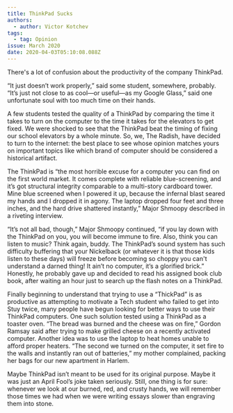 ```yaml
---
title: ThinkPad Sucks
authors:
  - author: Victor Kotchev
tags:
  - tag: Opinion
issue: March 2020
date: 2020-04-03T05:10:08.088Z
---
```

There's a lot of confusion about the productivity of the company ThinkPad. 


“It just doesn’t work properly,” said some student, somewhere, probably. “It’s just not close to as cool—or useful—as my Google Glass,” said one unfortunate soul with too much time on their hands. 


A few students tested the quality of a ThinkPad by comparing the time it takes to turn on the computer to the time it takes for the elevators to get fixed. We were shocked to see that the ThinkPad beat the timing of fixing our school elevators by a whole minute. So, we, The Radish, have decided to turn to the internet: the best place to see whose opinion matches yours on important topics like which brand of computer should be considered a historical artifact. 


The ThinkPad is “the most horrible excuse for a computer you can find on the first world market. It comes complete with reliable blue-screening, and it’s got structural integrity comparable to a multi-story cardboard tower. Mine blue screened when I powered it up, because the infernal blast seared my hands and I dropped it in agony. The laptop dropped four feet and three inches, and the hard drive shattered instantly,” Major Shmoopy described in a riveting interview. 


“It’s not all bad, though,” Major Shmoopy continued, “if you lay down with the ThinkPad on you, you will become immune to fire. Also, think you can listen to music? Think again, buddy. The ThinkPad’s sound system has such difficulty buffering that your Nickelback (or whatever it is that those kids listen to these days) will freeze before becoming so choppy you can't understand a darned thing! It ain’t no computer, it’s a glorified brick.”  Honestly, he probably gave up and decided to read his assigned book club book, after waiting an hour just to search up the flash notes on a ThinkPad. 


Finally beginning to understand that trying to use a “ThickPad” is as productive as attempting to motivate a Tech student who failed to get into Stuy twice, many people have begun looking for better ways to use their ThinkPad computers. One such solution tested using a ThinkPad as a toaster oven. “The bread was burned and the cheese was on fire,” Gordon Ramsay said after trying to make grilled cheese on a recently activated computer.
Another idea was to use the laptop to heat homes unable to afford proper heaters. “The second we turned on the computer, it set fire to the walls and instantly ran out of batteries,” my mother complained, packing her bags for our new apartment in Harlem. 

Maybe ThinkPad isn’t meant to be used for its original purpose. Maybe it was just an April Fool’s joke taken seriously. Still, one thing is for sure: whenever we look at our burned, red, and crusty hands, we will remember those times we had when we were writing essays slower than engraving them into stone.

